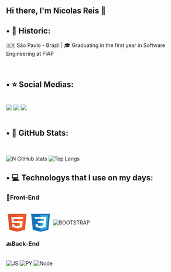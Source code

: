 ## Hi there, I'm Nicolas Reis 👋

## • 📜 Historic:
🇧🇷 São Paulo - Brazil | 🎓 Graduating in the first year in Software Engineering at FIAP 

<br>

## • ⭐ Social Medias:
<br>
<div> 
  <a href="https://www.instagram.com/nicolasreis_s/" target="_blank"><img src="https://img.shields.io/badge/-Instagram-%23E4405F?style=for-the-badge&logo=instagram&logoColor=white" target="_blank"></a>
  <a href = "mailto:reisnicolas112@gmail.com"><img src="https://img.shields.io/badge/-Gmail-%23333?style=for-the-badge&logo=gmail&logoColor=white" target="_blank"></a>
  <a href="https://www.linkedin.com/in/nicolas-reis-5291a9298/" target="_blank"><img src="https://img.shields.io/badge/-LinkedIn-%230077B5?style=for-the-badge&logo=linkedin&logoColor=white" target="_blank"></a> 
  
</div>
<br>

## • 🍂 GitHub Stats:
<br>

![N GitHub stats](https://github-readme-stats.vercel.app/api?username=nicolascacreis&show_icons=true&theme=synthwave)
![Top Langs](https://github-readme-stats.vercel.app/api/top-langs/?username=nicolascacreis&layout=compact&theme=synthwave)
<br>

## • 💻 Technologys that I use on my days:

### 👀Front-End
<div style="display: inline_block"><br>
  <img align="center" alt="HTML" height="50" width="60" src="https://raw.githubusercontent.com/devicons/devicon/master/icons/html5/html5-original.svg">
  <img align="center" alt="CSS" height="50" width="60" src="https://raw.githubusercontent.com/devicons/devicon/master/icons/css3/css3-original.svg">
  <img align="center" alt="BOOTSTRAP" height="50" width="60" src="https://cdn.jsdelivr.net/gh/devicons/devicon@latest/icons/bootstrap/bootstrap-original.svg" />
</div>

### 🔙Back-End

<div style="display: inline_block"><br>
  <img align="center" alt="JS" height="50" width="60" src="https://cdn.jsdelivr.net/gh/devicons/devicon@latest/icons/javascript/javascript-original.svg" />
  <img align="center" alt="PY" height="50" width="60" src="https://cdn.jsdelivr.net/gh/devicons/devicon@latest/icons/python/python-original.svg" />
  <img align="center" alt="Node" height="50" width="60" src="https://cdn.jsdelivr.net/gh/devicons/devicon@latest/icons/nodejs/nodejs-original-wordmark.svg" />
</div>

